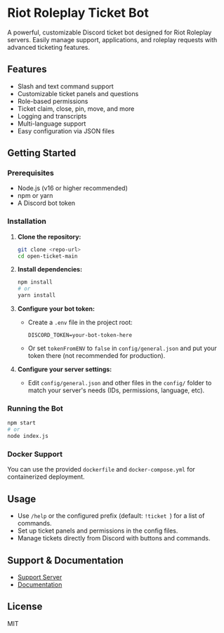 # Riot Roleplay Ticket Bot

A powerful, customizable Discord ticket bot designed for Riot Roleplay servers. Easily manage support, applications, and roleplay requests with advanced ticketing features.

## Features

- Slash and text command support
- Customizable ticket panels and questions
- Role-based permissions
- Ticket claim, close, pin, move, and more
- Logging and transcripts
- Multi-language support
- Easy configuration via JSON files

## Getting Started

### Prerequisites

- Node.js (v16 or higher recommended)
- npm or yarn
- A Discord bot token

### Installation

1. **Clone the repository:**
   ```bash
   git clone <repo-url>
   cd open-ticket-main
   ```
2. **Install dependencies:**
   ```bash
   npm install
   # or
   yarn install
   ```
3. **Configure your bot token:**

   - Create a `.env` file in the project root:
     ```env
     DISCORD_TOKEN=your-bot-token-here
     ```
   - Or set `tokenFromENV` to `false` in `config/general.json` and put your token there (not recommended for production).

4. **Configure your server settings:**
   - Edit `config/general.json` and other files in the `config/` folder to match your server's needs (IDs, permissions, language, etc).

### Running the Bot

```bash
npm start
# or
node index.js
```

### Docker Support

You can use the provided `dockerfile` and `docker-compose.yml` for containerized deployment.

## Usage

- Use `/help` or the configured prefix (default: `!ticket `) for a list of commands.
- Set up ticket panels and permissions in the config files.
- Manage tickets directly from Discord with buttons and commands.

## Support & Documentation

- [Support Server](https://discord.dj-dj.be)
- [Documentation](https://otdocs.dj-dj.be)

## License

MIT
